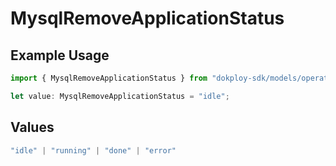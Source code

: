 # MysqlRemoveApplicationStatus

## Example Usage

```typescript
import { MysqlRemoveApplicationStatus } from "dokploy-sdk/models/operations";

let value: MysqlRemoveApplicationStatus = "idle";
```

## Values

```typescript
"idle" | "running" | "done" | "error"
```
